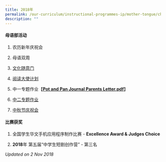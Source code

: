 ```yaml
---
title: 2018年
permalink: /our-curriculum/instructional-programmes-ip/mother-tongue/chinese-language/2018/
description: ""
---
```

#### 母语部活动

1.  农历新年庆祝会

  

2.  母语双周

  

3.  [文化随意门](https://woodgrovesec.moe.edu.sg/curriculum/instructional-programmes-ip/mother-tongue/chinese-language/2018/cpes)

  

4.  [阅读大使计划](https://woodgrovesec.moe.edu.sg/curriculum/instructional-programmes-ip/mother-tongue/chinese-language/2018/124023)

  

5.  中一专题作业【[**Pot and Pan Journal Parents Letter.pdf**](/files/Pot%20and%20Pan%20Journal%20Parents%20Letter.pdf)】

  

6.  [中二专题作业](https://woodgrovesec.moe.edu.sg/curriculum/instructional-programmes-ip/mother-tongue/chinese-language/2018/124026)

  

7.  [中秋节庆祝会](https://woodgrovesec.moe.edu.sg/curriculum/instructional-programmes-ip/mother-tongue/chinese-language/2018/124024)

#### 比赛获奖

1.  全国学生华文手机应用程序制作比赛 - **Excellence Award & Judges Choice**

  

2.  **2018**年 第五届“中学生短剧创作营” - 第三名

  

_Updated on 2 Nov 2018_